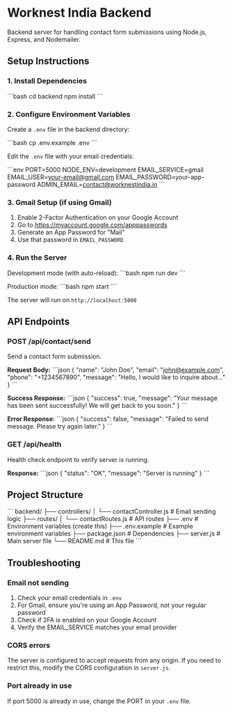# Worknest India Backend

Backend server for handling contact form submissions using Node.js, Express, and Nodemailer.

## Setup Instructions

### 1. Install Dependencies

\`\`\`bash
cd backend
npm install
\`\`\`

### 2. Configure Environment Variables

Create a `.env` file in the backend directory:

\`\`\`bash
cp .env.example .env
\`\`\`

Edit the `.env` file with your email credentials:

\`\`\`env
PORT=5000
NODE_ENV=development
EMAIL_SERVICE=gmail
EMAIL_USER=your-email@gmail.com
EMAIL_PASSWORD=your-app-password
ADMIN_EMAIL=contact@worknestindia.in
\`\`\`

### 3. Gmail Setup (if using Gmail)

1. Enable 2-Factor Authentication on your Google Account
2. Go to https://myaccount.google.com/apppasswords
3. Generate an App Password for "Mail"
4. Use that password in `EMAIL_PASSWORD`

### 4. Run the Server

Development mode (with auto-reload):
\`\`\`bash
npm run dev
\`\`\`

Production mode:
\`\`\`bash
npm start
\`\`\`

The server will run on `http://localhost:5000`

## API Endpoints

### POST /api/contact/send

Send a contact form submission.

**Request Body:**
\`\`\`json
{
  "name": "John Doe",
  "email": "john@example.com",
  "phone": "+1234567890",
  "message": "Hello, I would like to inquire about..."
}
\`\`\`

**Success Response:**
\`\`\`json
{
  "success": true,
  "message": "Your message has been sent successfully! We will get back to you soon."
}
\`\`\`

**Error Response:**
\`\`\`json
{
  "success": false,
  "message": "Failed to send message. Please try again later."
}
\`\`\`

### GET /api/health

Health check endpoint to verify server is running.

**Response:**
\`\`\`json
{
  "status": "OK",
  "message": "Server is running"
}
\`\`\`

## Project Structure

\`\`\`
backend/
├── controllers/
│   └── contactController.js    # Email sending logic
├── routes/
│   └── contactRoutes.js        # API routes
├── .env                        # Environment variables (create this)
├── .env.example               # Example environment variables
├── package.json               # Dependencies
├── server.js                  # Main server file
└── README.md                  # This file
\`\`\`

## Troubleshooting

### Email not sending

1. Check your email credentials in `.env`
2. For Gmail, ensure you're using an App Password, not your regular password
3. Check if 2FA is enabled on your Google Account
4. Verify the EMAIL_SERVICE matches your email provider

### CORS errors

The server is configured to accept requests from any origin. If you need to restrict this, modify the CORS configuration in `server.js`.

### Port already in use

If port 5000 is already in use, change the PORT in your `.env` file.
